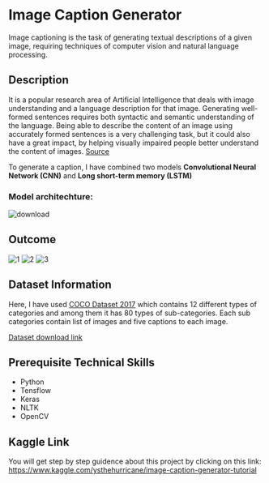 # Image Caption Generator

Image captioning is the task of generating textual descriptions of a given image, requiring techniques of computer vision and natural language processing.

## Description

It is a popular research area of Artificial Intelligence that deals with image understanding and a language description for that image. Generating well-formed sentences requires both syntactic and semantic understanding of the language. Being able to describe the content of an image using accurately formed sentences is a very challenging task, but it could also have a great impact, by helping visually impaired people better understand the content of images. [Source](https://www.analyticsvidhya.com/blog/2020/11/create-your-own-image-caption-generator-using-keras/)

To generate a caption, I have combined two models **Convolutional Neural Network (CNN)** and **Long short-term memory (LSTM)**

### Model architechture:
![download](https://user-images.githubusercontent.com/55491822/135738726-3ab0d9c4-dadb-4e88-9c58-ec013875675a.png)


## Outcome

![1](https://user-images.githubusercontent.com/55491822/135726645-8fbca07e-a261-47f0-9bf2-ca1ff65fda67.PNG)
![2](https://user-images.githubusercontent.com/55491822/135726651-09ff9298-d459-4121-9286-42603305122c.PNG)
![3](https://user-images.githubusercontent.com/55491822/135726653-2f0ed99e-f8be-45c9-9ba2-379853af1232.PNG)


## Dataset Information

Here, I have used [COCO Dataset 2017](https://cocodataset.org/#download) which contains 12 different types of categories and among them it has 80 types of sub-categories. Each sub categories contain list of images and five captions to each image.

[Dataset download link](https://www.kaggle.com/kamhar/cocods)

## Prerequisite Technical Skills
- Python
- Tensflow
- Keras
- NLTK
- OpenCV

## Kaggle Link
You will get step by step guidence about this project by clicking on this link: 
https://www.kaggle.com/ysthehurricane/image-caption-generator-tutorial
